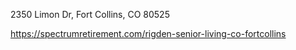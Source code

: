 

2350 Limon Dr, Fort Collins, CO 80525

https://spectrumretirement.com/rigden-senior-living-co-fortcollins
